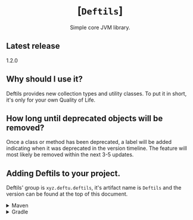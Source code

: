 <div align="center">

# [`Deftils`]
Simple core JVM library.

</div>
    
## Latest release
1.2.0

## Why should I use it?

Deftils provides new collection types and utility classes. To put it in short, it's only for your own Quality of Life.

## How long until deprecated objects will be removed?

Once a class or method has been deprecated, a label will be added indicating when it was deprecated in the version timeline. The feature will most likely be removed within the next 3-5 updates.

## Adding Deftils to your project.
Deftils' group is `xyz.deftu.deftils`, it's artifact name is `Deftils` and the version can be found at the top of this document.

<details>
    <summary>Maven</summary>
    
```xml
<repositories>
    <repository>
        <id>maven-central-1</id>
        <name>MavenCentral</name>
        <url>https://s01.oss.sonatype.org/repositories/releases/</url>
    </repository>
</repositories>

<dependency>
    <groupId>xyz.deftu.deftils</groupId>
    <artifactId>Deftils</artifactId>
    <version>VERSION</version>
</dependency>
```
</details>

<details>
    <summary>Gradle</summary>
    
```gradle
repositories {
    mavenCentral()
    maven {
        url = "https://s01.oss.sonatype.org/repositories/releases/"
    }
}

dependencies {
    api('xyz.deftu.deftils:Deftils:VERSION')
}
```
</details>
